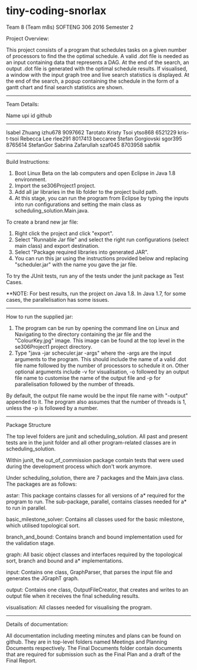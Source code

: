 # tiny-coding-snorlax
Team 8 (Team m8s) SOFTENG 306 2016 Semester 2


Project Overview:

This project consists of a program that schedules tasks on a given number of processors to find the
the optimal schedule. A valid .dot file is needed as an input containing data that represents a DAG.
At the end of the search, an output .dot file is generated with the optimal schedule results. If 
visualised, a window with the input graph tree and live search statistics is displayed. At the end
of the search, a popup containing the schedule in the form of a gantt chart and final search 
statistics are shown.


----------------------------------------------------------------------------------------------------
Team Details:

Name			upi		id		github
-------------------	-------		-------		-----------
Isabel Zhuang		izhu678		9097662		Tarotato
Kristy Tsoi		ytso868		6521229		kris-t-tsoi
Rebecca Lee		rlee291		8017413		beccaree
Stefan Gorgiovski	sgor395		8765614		StefanGor
Sabrina Zafarullah	szaf045		8703958		sabflik


----------------------------------------------------------------------------------------------------
Build Instructions:

1. Boot Linux Beta on the lab computers and open Eclipse in Java 1.8 environment.
2. Import the se306Project1 project. 
3. Add all jar libraries in the lib folder to the project build path. 
4. At this stage, you can run the program from Eclipse by typing the inputs into run configurations 
   and setting the main class as scheduling_solution.Main.java.

To create a brand new jar file:
1. Right click the project and click "export". 
2. Select "Runnable Jar file" and select the right run configurations (select main class) and export 
   destination.
3. Select "Package required libraries into generated JAR". 
4. You can run this jar using the instructions provided below and replacing "scheduler.jar" with the 
   name you gave the jar file.


To try the JUnit tests, run any of the tests under the junit package as Test Cases.


**NOTE: For best results, run the project on Java 1.8. In Java 1.7, for some cases, the parallelisation
has some issues.


----------------------------------------------------------------------------------------------------
How to run the supplied jar:

1. The program can be run by opening the command line on Linux and Navigating to the directory 
   containing the jar file and the "ColourKey.jpg" image. This image can be found at the top level in 
   the se306Project1 project directory. 
2. Type "java -jar scheculer.jar -args" where the -args are the input arguments to the program. 
   This should include the name of a valid .dot file name followed by the number of processors to 
   schedule it on. Other optional arguments include -v for visualisation, -o followed by an output 
   file name to customise the name of the output file and -p for parallelisation followed by the number 
   of threads.

By default, the output file name would be the input file name with "-output" appended to it. The 
program also assumes that the number of threads is 1, unless the -p is followed by a number.


----------------------------------------------------------------------------------------------------
Package Structure

The top level folders are junit and scheduling_solution. All past and present tests are in the junit
folder and all other program-related classes are in scheduling_solution. 

Within junit, the out_of_commission package contain tests that were used during the development 
process which don't work anymore.

Under scheduling_solution, there are 7 packages and the Main.java class. The packages are as follows:

astar:			This package contains classes for all versions of a* required for the 
			program to run.	The sub-package, parallel, contains classes needed for a* to 
			run in parallel.

basic_milestone_solver:	Contains all classes used for the basic milestone, which utilised topological 
			sort.

branch_and_bound:	Contains branch and bound implementation used for the validation stage. 

graph:			All basic object classes and interfaces required by the topological sort,
			branch and bound and a* implementations.

input:			Contains one class, GraphParser, that parses the input file and generates
			the JGraphT graph.

output:			Contains one class, OutputFileCreator, that creates and writes to an output
			file when it receives the final scheduling results.

visualisation:		All classes needed for visualising the program.


----------------------------------------------------------------------------------------------------
Details of documentation:

All documentation including meeting minutes and plans can be found on github. They are in top-level
folders named Meetings and Planning Documents respectively. The Final Documents folder contain
documents that are required for submission such as the Final Plan and a draft of the Final Report.
